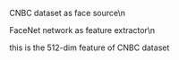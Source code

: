 CNBC dataset as face source\n

FaceNet network as feature extractor\n

this is the 512-dim feature of CNBC dataset
